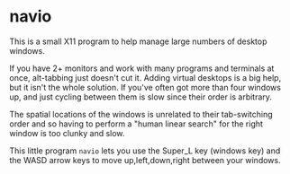 navio
=====

This is a small X11 program to help manage large numbers of desktop windows.

If you have 2+ monitors and work with many programs and terminals at once, alt-tabbing just doesn't cut it. Adding virtual desktops is a big help, but it isn't the whole solution. If you've often got more than four windows up, and just cycling between them is slow since their order is arbitrary.

The spatial locations of the windows is unrelated to their tab-switching order and so having to perform a "human linear search" for the right window is too clunky and slow.

This little program `navio` lets you use the Super_L key (windows key) and the WASD arrow keys to move up,left,down,right between your windows. 

